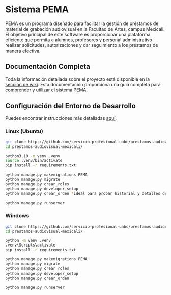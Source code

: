 # Sistema PEMA
PEMA es un programa diseñado para facilitar la gestión de préstamos de material de grabación audiovisual en la Facultad de Artes, campus Mexicali. El objetivo principal de este software es proporcionar una plataforma eficiente que permita a alumnos, profesores y personal administrativo realizar solicitudes, autorizaciones y dar seguimiento a los préstamos de manera efectiva.

## Documentación Completa
Toda la información detallada sobre el proyecto está disponible en la [sección de wiki](https://github.com/servicio-profesional-uabc/prestamos-audiovisual-mexicali/wiki). Esta documentación proporciona una guía completa para comprender y utilizar el sistema PEMA.

## Configuración del Entorno de Desarrollo
Puedes encontrar instrucciones más detalladas [aquí](https://github.com/servicio-profesional-uabc/prestamos-audiovisual-mexicali/wiki/Entorno-de-desarrollo).


### Linux (Ubuntu)
```sh
git clone https://github.com/servicio-profesional-uabc/prestamos-audiovisual-mexicali.git
cd prestamos-audiovisual-mexicali/

python3.10 -m venv .venv
source .venv/bin/activate
pip install -r requirements.txt

python manage.py makemigrations PEMA
python manage.py migrate
python manage.py crear_roles
python manage.py developer_setup
python manage.py crear_orden *ideal para probar historial y detalles de orden. crea 6 ordenes con caracteristicas diferentes sin articulos, 2 materias y 1 usuario*

python manage.py runserver
```

### Windows
```sh
git clone https://github.com/servicio-profesional-uabc/prestamos-audiovisual-mexicali.git
cd prestamos-audiovisual-mexicali/

python -m venv .venv
.venv\Scripts\activate
pip install -r requirements.txt

python manage.py makemigrations PEMA
python manage.py migrate
python manage.py crear_roles
python manage.py developer_setup
python manage.py crear_orden

python manage.py runserver
```



